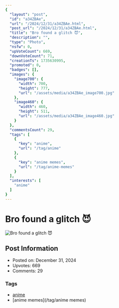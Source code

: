 ```yaml
---
{
  "layout": "post",
  "id": "a34ZBAe",
  "url": "/2024/12/31/a34ZBAe.html",
  "post_url": "/2024/12/31/a34ZBAe.html",
  "title": "Bro found a glitch 😈",
  "description": "",
  "type": "Photo",
  "nsfw": 0,
  "upVoteCount": 669,
  "downVoteCount": 71,
  "creationTs": 1735630995,
  "promoted": 0,
  "badges": [],
  "images": {
    "image700": {
      "width": 700,
      "height": 777,
      "url": "/assets/media/a34ZBAe_image700.jpg"
    },
    "image460": {
      "width": 460,
      "height": 511,
      "url": "/assets/media/a34ZBAe_image460.jpg"
    }
  },
  "commentsCount": 29,
  "tags": [
    {
      "key": "anime",
      "url": "/tag/anime"
    },
    {
      "key": "anime memes",
      "url": "/tag/anime-memes"
    }
  ],
  "interests": [
    "anime"
  ]
}
---
```


# Bro found a glitch 😈

![Bro found a glitch 😈](/assets/media/a34ZBAe_image700.jpg)

## Post Information

- Posted on: December 31, 2024
- Upvotes: 669
- Comments: 29

### Tags

- [anime](/tag/anime)
- [anime memes](/tag/anime memes)
